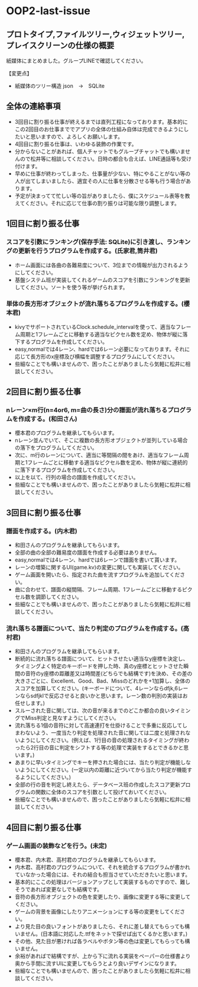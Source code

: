 # OOP2-last-issue

## プロトタイプ,ファイルツリー,ウィジェットツリー,プレイスクリーンの仕様の概要
紙媒体にまとめました。グループLINEで確認してください。

【変更点】
- 紙媒体のツリー構造
json　→　SQLite

## 全体の連絡事項
- 3回目に割り振る仕事が終えるまでは直列工程になっております。基本的にこの2回目のお仕事まででアプリの全体の仕組み自体は完成できるようにしたいと思いますので、よろしくお願いします。
- 4回目に割り振る仕事は、いわゆる装飾の作業です。
- 分からないことがあれば、個人チャットでもグループチャットでも構いませんので松井等に相談してください。日時の都合も合えば、LINE通話等も受け付けます。
- 早めに仕事が終わってしまった、仕事量が少ない、特にやることがない等の人が出てしまいましたら、適宜その人に仕事を分散させる等も行う場合があります。
- 予定が決まってて忙しい等の旨がありましたら、僕にスケジュール表等を教えてください。それに応じて仕事の割り振りは可能な限り調整します。

## 1回目に割り振る仕事
### スコアを引数にランキング(保存手法: SQLite)に引き渡し、ランキングの更新を行うプログラムを作成する。(氏家君,筒井君)
- ホーム画面には各曲の各難易度について、3位までの情報が出力されるようにしてください。
- 基盤システム班が実装してくれるゲームのスコアを引数にランキングを更新してください。ソートを使う等が挙げられます。

### 単体の長方形オブジェクトが流れ落ちるプログラムを作成する。(櫻本君)
- kivyでサポートされているClock.schedule_intervalを使って、適当なフレーム周期と1フレームごとに移動する適当なピクセル数を定め、物体が縦に落下するプログラムを作成してください。
- easy,normalでは4レーン、hardでは6レーン必要になっております。それに応じて長方形のx座標及び横幅を調整するプログラムにしてください。
- 些細なことでも構いませんので、困ったことがありましたら気軽に松井に相談してください。

## 2回目に割り振る仕事
### nレーン×m行(n=4or6, m=曲の長さ)分の譜面が流れ落ちるプログラムを作成する。(和田さん)
- 櫻本君のプログラムを継承してもらいます。
- nレーン並んでいて、そこに複数の長方形オブジェクトが並列している場合の落下をプログラムしてください。
- 次に、m行のレーンについて、適当に等間隔の間をあけ、適当なフレーム周期と1フレームごとに移動する適当なピクセル数を定め、物体が縦に連続的に落下するプログラムを作成してください。
- 以上を以て、行列の場合の譜面を作成してください。
- 些細なことでも構いませんので、困ったことがありましたら気軽に松井に相談してください。

## 3回目に割り振る仕事
### 譜面を作成する。(内木君)
- 和田さんのプログラムを継承してもらいます。
- 全部の曲の全部の難易度の譜面を作成する必要はありません。
- easy,normalでは4レーン、hardでは6レーンで譜面を書いて貰います。
- レーンの増築に関するUI(game.kv)の変更に関しても実装してください。
- ゲーム画面を開いたら、指定された曲を流すプログラムを追加してください。
- 曲に合わせて、譜面の縦間隔、フレーム周期、1フレームごとに移動するピクセル数を調節してください。
- 些細なことでも構いませんので、困ったことがありましたら気軽に松井に相談してください。

### 流れ落ちる譜面について、当たり判定のプログラムを作成する。(高村君)
- 和田さんのプログラムを継承してもらいます。
- 断続的に流れ落ちる譜面について、ヒットさせたい適当なy座標を決定し、タイミングよく特定のキーボードを押した時、真のy座標とヒットさせた瞬間の音符のy座標の距離差又は時間差(どちらでも結構です)を決め、その差の大きさごとに、Excellent、Good、Bad、Missのどれかを+1加算し、全体のスコアを加算してください。(キーボードについて、4レーンならdfjk,6レーンならsdfjklで反応させると良いかと思います。レーン数の判別の実装はお任せします。)
- スルーされた音に関しては、次の音が来るまでのどこか都合の良いタイミングでMiss判定と見なすようにしてください。
- 流れ落ちる1個の音符に対して高速連打を仕掛けることで多重に反応してしまわないよう、一度当たり判定を処理された音に関しては二度と処理されないようにしてください。(例えば、1行目の音の処理されるタイミングが終わったら2行目の音に判定をシフトする等の処理で実装をするとできるかと思います。)
- あまりに早いタイミングでキーを押された場合には、当たり判定が機能しないようにしてください。(一定以内の距離に近づいてから当たり判定が機能するようにしてください。)
- 全部の行の音を判定し終えたら、データベース班の作成したスコア更新プログラムの関数に全体のスコアを引数として投げておいてください。
- 些細なことでも構いませんので、困ったことがありましたら気軽に松井に相談してください。

## 4回目に割り振る仕事
### ゲーム画面の装飾などを行う。(未定)
- 櫻本君、内木君、高村君のプログラムを継承してもらいます。
- 内木君、高村君のプログラムについて、それを統合するプログラムが書かれていなかった場合には、それの結合も担当させていただきたいと思います。
- 基本的にここの処理はバージョンアップとして実装するものですので、難しそうであれば変更なしでも結構です。
- 音符の長方形オブジェクトの色を変更したり、画像に変更する等に変更してください。
- ゲームの背景を画像にしたりアニメーションにする等の変更をしてください。
- より見た目の良いフォントがありましたら、それに差し替えてもらっても構いません。(日本語に対応した.ttfをネットで探せば出てくるかと思います。)
- その他、見た目が悪ければ各ラベルやボタン等の色は変更してもらっても構いません。
- 余裕があればで結構ですが、上から下に流れる実装をペーパーの仕様書より奥から手間に流すUIに変更してもらうとより良いデザインになります。
- 些細なことでも構いませんので、困ったことがありましたら気軽に松井に相談してください。
